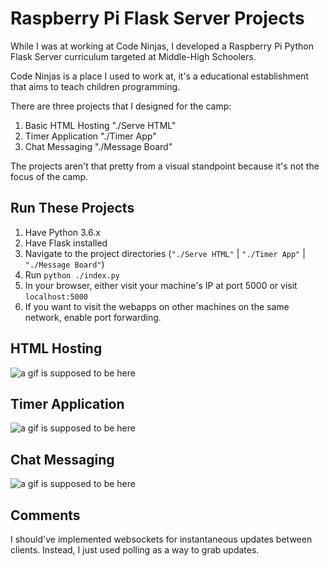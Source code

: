 # Raspberry Pi Flask Server Projects

While I was at working at Code Ninjas, I developed a Raspberry Pi Python Flask Server curriculum targeted at Middle-High Schoolers.

Code Ninjas is a place I used to work at, it's a educational establishment that aims to teach children programming.

There are three projects that I designed for the camp:

1. Basic HTML Hosting "./Serve HTML"
2. Timer Application "./Timer App"
3. Chat Messaging "./Message Board"

The projects aren't that pretty from a visual standpoint because it's not the focus of the camp.

## Run These Projects

1. Have Python 3.6.x
2. Have Flask installed
3. Navigate to the project directories (`"./Serve HTML"` | `"./Timer App"` | `"./Message Board"`)
4. Run `python ./index.py`
5. In your browser, either visit your machine's IP at port 5000 or visit `localhost:5000`
6. If you want to visit the webapps on other machines on the same network, enable port forwarding.

## HTML Hosting
![a gif is supposed to be here](https://github.com/dumblole/Raspberry-Pi-Flask-Server-Projects/blob/master/images/H7nX6fqCKD.gif)

## Timer Application 
![a gif is supposed to be here](https://github.com/dumblole/Raspberry-Pi-Flask-Server-Projects/blob/master/images/h1AQFQ4tQs.gif)

## Chat Messaging
![a gif is supposed to be here](https://github.com/dumblole/Raspberry-Pi-Flask-Server-Projects/blob/master/images/rrRDQ6n6KA.gif)

## Comments
I should've implemented websockets for instantaneous updates between clients. Instead, I just used polling as a way to grab updates.
